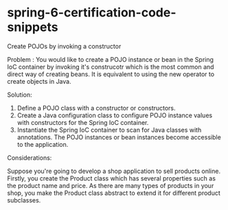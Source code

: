 # spring-6-certification-code-snippets

Create POJOs by invoking a constructor

Problem : 
You would like to create a POJO instance or bean in the Spring IoC container by invoking it's construcotr which is the most common and direct way of creating beans.
It is equivalent to using the new operator to create objects in Java.

Solution: 
1. Define a POJO class with a constructor or constructors.
2. Create a Java configuration class to configure POJO instance values with constructors for the Spring IoC container.
3. Instantiate the Spring IoC container to scan for Java classes with annotations. 
   The POJO instances or bean instances become accessible to the application.

Considerations:

Suppose you're going to develop a shop application to sell products online. Firstly, you create the Product class which has several properties such as the product name and price.
As there are many types of products in your shop, you make the Product class abstract to extend it for different product subclasses.
